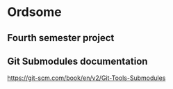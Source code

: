 # Ordsome
## Fourth semester project


## Git Submodules documentation
https://git-scm.com/book/en/v2/Git-Tools-Submodules
